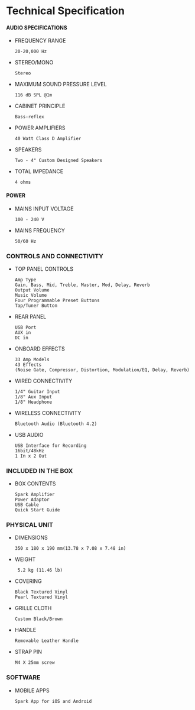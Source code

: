# Technical Specification

#### AUDIO SPECIFICATIONS

- FREQUENCY RANGE

	  20-20,000 Hz

- STEREO/MONO
  
	  Stereo

- MAXIMUM SOUND PRESSURE LEVEL
  
	  116 dB SPL @1m

- CABINET PRINCIPLE
  
	  Bass-reflex

- POWER AMPLIFIERS
  
	  40 Watt Class D Amplifier

- SPEAKERS
  
	  Two - 4" Custom Designed Speakers

- TOTAL IMPEDANCE
  
	  4 ohms

#### POWER

- MAINS INPUT VOLTAGE
  
	  100 - 240 V

- MAINS FREQUENCY
  
	  50/60 Hz

### CONTROLS AND CONNECTIVITY

- TOP PANEL CONTROLS
  
	  Amp Type
	  Gain, Bass, Mid, Treble, Master, Mod, Delay, Reverb
	  Output Volume
	  Music Volume
	  Four Programmable Preset Buttons
	  Tap/Tuner Button

- REAR PANEL
  
	  USB Port
	  AUX in
	  DC in

- ONBOARD EFFECTS
  
	  33 Amp Models
	  43 Effects
	  (Noise Gate, Compressor, Distortion, Modulation/EQ, Delay, Reverb)

- WIRED CONNECTIVITY
  
	  1/4" Guitar Input
	  1/8" Aux Input
	  1/8" Headphone

- WIRELESS CONNECTIVITY
  
	  Bluetooth Audio (Bluetooth 4.2)

- USB AUDIO
  
	  USB Interface for Recording
	  16bit/48kHz
	  1 In x 2 Out

### INCLUDED IN THE BOX

- BOX CONTENTS
  
	  Spark Amplifier
	  Power Adaptor
	  USB Cable
	  Quick Start Guide

### PHYSICAL UNIT

- DIMENSIONS
  
	  350 x 180 x 190 mm(13.78 x 7.08 x 7.48 in)

- WEIGHT
  
	   5.2 kg (11.46 lb)

- COVERING
  
	  Black Textured Vinyl
	  Pearl Textured Vinyl

- GRILLE CLOTH
  
	  Custom Black/Brown

- HANDLE
  
	  Removable Leather Handle

- STRAP PIN
  
	  M4 X 25mm screw

### SOFTWARE
- MOBILE APPS
  
	  Spark App for iOS and Android


